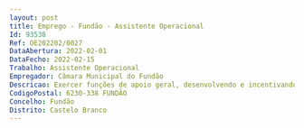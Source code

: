 ```yaml
--- 
layout: post
title: Emprego - Fundão - Assistente Operacional
Id: 93538
Ref: OE202202/0027
DataAbertura: 2022-02-01
DataFecho: 2022-02-15
Trabalho: Assistente Operacional
Empregador: Câmara Municipal do Fundão
Descricao: Exercer funções de apoio geral, desenvolvendo e incentivando respeito e apreço pelo estabelecimento de educação ou ensino e pelo trabalho que nele deve ser efetuado, competindo lhe, designadamente, exercer tarefas indispensáveis ao funcionamento dos serviços, nomeadamente, tarefas de acompanhamento dos alunos, atendimento e encaminhamento de utentes da escola, tarefas de apoio e assistência em situação de primeiros socorros, tarefas de apoio a serviços de ação social escolar e, quando necessário, aos laboratórios e bibliotecas escolares, bem como assegurar a limpeza, arrumação, conservação e boa utilização das instalações
CodigoPostal: 6230-338 FUNDÃO
Concelho: Fundão
Distrito: Castelo Branco
--- 
```


